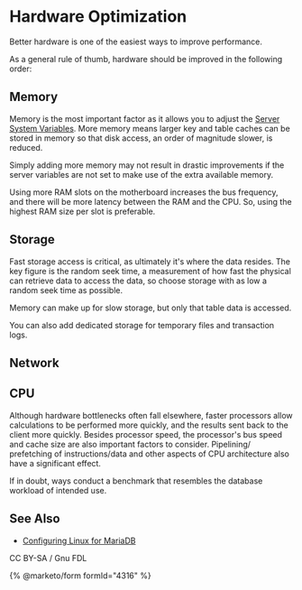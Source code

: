 # Hardware Optimization

Better hardware is one of the easiest ways to improve performance.

As a general rule of thumb, hardware should be improved in the following order:

## Memory

Memory is the most important factor as it allows you to adjust the [Server System Variables](system-variables/server-system-variables.md). More memory means larger key and table caches can be stored in memory so that disk access, an order of magnitude slower, is reduced.

Simply adding more memory may not result in drastic improvements if the server variables are not set to make use of the extra available memory.

Using more RAM slots on the motherboard increases the bus frequency, and there will be more latency between the RAM and the CPU. So, using the highest RAM size per slot is preferable.

## Storage

Fast storage access is critical, as ultimately it's where the data resides. The key figure is the random seek time, a measurement of how fast the physical can retrieve data to access the data, so choose storage with as low a random seek time as possible.

Memory can make up for slow storage, but only that table data is accessed.

You can also add dedicated storage for temporary files and transaction logs.

## Network

## CPU

Although hardware bottlenecks often fall elsewhere, faster processors allow calculations to be performed more quickly, and the results sent back to the client more quickly. Besides processor speed, the processor's bus speed and cache size are also important factors to consider. Pipelining/ prefetching of instructions/data and other aspects of CPU architecture also have a significant effect.

If in doubt, ways conduct a benchmark that resembles the database workload of intended use.

## See Also

* [Configuring Linux for MariaDB](../../server-management/install-and-upgrade-mariadb/configuring-mariadb/mariadb-performance-advanced-configurations/configuring-linux-for-mariadb.md)

CC BY-SA / Gnu FDL

{% @marketo/form formId="4316" %}
